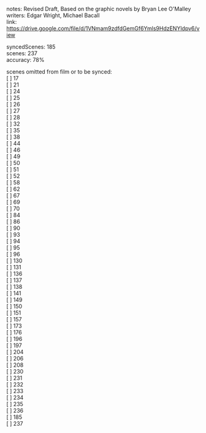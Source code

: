 notes: Revised Draft, Based on the graphic novels by Bryan Lee O'Malley  
writers: Edgar Wright, Michael Bacall  
link: https://drive.google.com/file/d/1VNmam9zdfdGemGf6Ymls9HdzENYldpv6/view  

syncedScenes: 185  
scenes: 237  
accuracy: 78%  

scenes omitted from film or to be synced:  
[ ] 17  
[ ] 21  
[ ] 24  
[ ] 25  
[ ] 26  
[ ] 27  
[ ] 28  
[ ] 32  
[ ] 35  
[ ] 38  
[ ] 44  
[ ] 46  
[ ] 49  
[ ] 50  
[ ] 51  
[ ] 52  
[ ] 58  
[ ] 62  
[ ] 67  
[ ] 69  
[ ] 70  
[ ] 84  
[ ] 86  
[ ] 90  
[ ] 93  
[ ] 94  
[ ] 95  
[ ] 96  
[ ] 130  
[ ] 131  
[ ] 136  
[ ] 137  
[ ] 138  
[ ] 141  
[ ] 149  
[ ] 150  
[ ] 151  
[ ] 157  
[ ] 173  
[ ] 176  
[ ] 196  
[ ] 197  
[ ] 204  
[ ] 206  
[ ] 208  
[ ] 230  
[ ] 231  
[ ] 232  
[ ] 233  
[ ] 234  
[ ] 235  
[ ] 236  
[ ] 185  
[ ] 237  